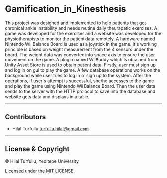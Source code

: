 # Gamification_in_Kinesthesis
This project was designed and implemented to help patients that got chronical ankle instability and needs routine daily theurapatic exercises. A game was developed for the exercises and a website was developed for the physiotherapists to monitor the patient data remotely. A hardware named Nintendo Wii Balance Board is used as a joystick in the game. It's working principle is based on weight measurement from the 4 sensors under the board. The weight data was converted into space axis to ensure the user movement on the game. A plugin named WiiBuddy which is obtained from Unity Asset Store is used to obtain patient data. Firstly, user must sign up and log in on gui to play the game. A few database operations works on the background while user tries to log in or sign up to the system. After the operations, if user's attempt is successful, she/he accesses to the game and play the game using Nintendo Wii Balance Board. Then the user data sends to the server with the HTTP protocol to save into the database and website gets data and displays in a table.

---

## Contributors
- Hilal Turfullu <turfullu.hilal@gmail.com>

---

## License & Copyright
© Hilal Turfullu, Yeditepe University

Licensed under the [MIT LICENSE](LICENSE).
